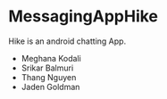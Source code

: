 # MessagingAppHike 
Hike is an android chatting App.
 - Meghana Kodali
 - Srikar Balmuri
 - Thang Nguyen
 - Jaden Goldman
 
